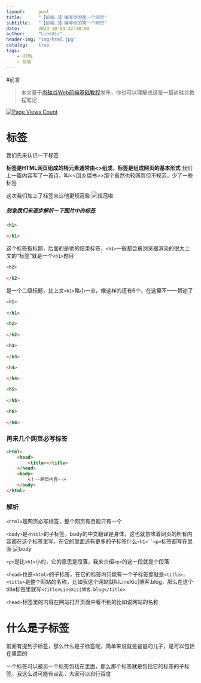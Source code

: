 ```yaml
---
layout:     post
title:      "【前端.3】编写你的第一个网页"
subtitle:   "【前端.3】编写你的第一个网页"
date:       2023-10-03 22:48:00
author:     "LineXic"
header-img: "img/html.jpg"
catalog:    true
tags:
    - HTML
    - 前端
---
```


#前言

>本文基于[尚硅谷Web前端基础教程](https://b23.tv/Wky0XJk "尚硅谷Web前端基础教程")发布，你也可以理解成这是一篇尚硅谷教程笔记

[![Page Views Count](https://badges.toozhao.com/badges/01HBW6J9CJBJ5BQ4V753411S3E/green.svg)](https://badges.toozhao.com/stats/01HBW6J9CJBJ5BQ4V753411S3E "Get your own page views count badge on badges.toozhao.com")

# 标签
我们先来认识一下标签

**标签是HTML网页组成的根元素通常由<>组成，标签是组成网页的基本形式**
我们上一篇内容写了一首诗，叫<<回乡偶书>>那个虽然也较网页但不规范，少了一些标签

这次我们加上了标签来让他更规范些
![规范啦](https://img.linexic.top/file/7c6431cbc9681b5bfaf72.png "规范啦")

##### 别急我们来逐步解析一下图片中的标签

```html
<h1>

</h1>
```

这个标签指标题，后面的</h1>是他的结束标签，`<h1>`一般都会被浏览器渲染的很大上文的“标签”就是一个`<h1>`题目

```html
<h2>
	
</h2>
```
是一个二级标题，比上文`<h1>`略小一点，像这样的还有6个，在这里不一一赘述了

```html
<h1>
	
</h1>

<h2>
	
</h2>

<h3>
	
</h3>

<h4>
	
</h4>

<h5>
	
</h5>

<h6>
	
</h6>
```

### 再来几个网页必写标签

```html
<html>
	<head>
		<title></title>
	</head>
	<body>
		<！--网页内容-->
	</body>
</html>
```

### 解析
`<html>`是网页必写标签，整个网页有且能只有一个

`<body>`是`<html>`的子标签，body的中文翻译是身体，这也就意味着网页的所有内容都在这个标签里写，在它的里面还有更多的子标签什么`<h1>``<p>`标签都写在里面
![body](https://img.linexic.top/file/aebaf583fbf9671f416c2.png "body")

`<p>`是比`<h1>`小的，它的意思是段落，我来介绍`<p>`的这一段就是个段落

`<head>`也是`<html>`的子标签，在它的标签内只能有一个子标签那就是`<title>`，`<title>`是整个网站的名称，比如我这个网站就叫LineXic|博客.blog，那么在这个title标签里就写`<title>LineXic|博客.blog</title>`

`<head>`标签里的内容在网站打开页面中看不到的比如说网站的名称

# 什么是子标签

前面有提到子标签，那么什么是子标签呢，简单来说就是爸爸的儿子，是可以包括在里面的

一个标签可以被另一个标签包括在里面，那么那个标签就是包括它的标签的子标签。我这么说可能有点乱，大家可以自行百度
